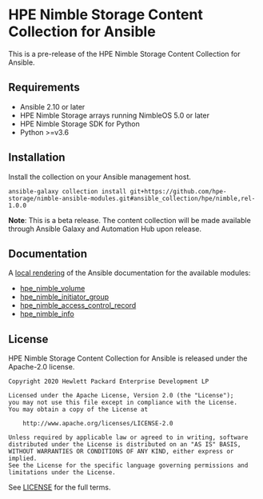 # HPE Nimble Storage Content Collection for Ansible

This is a pre-release of the HPE Nimble Storage Content Collection for Ansible.

## Requirements

- Ansible 2.10 or later
- HPE Nimble Storage arrays running NimbleOS 5.0 or later
- HPE Nimble Storage SDK for Python
- Python >=v3.6

## Installation

Install the collection on your Ansible management host.

```
ansible-galaxy collection install git+https://github.com/hpe-storage/nimble-ansible-modules.git#ansible_collection/hpe/nimble,rel-1.0.0
```

**Note**: This is a beta release. The content collection will be made available through Ansible Galaxy and Automation Hub upon release.

## Documentation

A [local rendering](https://hpe-storage.github.io/nimble-ansible-modules/modules/list_of_storage_modules.html) of the Ansible documentation for the available modules:

- [hpe_nimble_volume](https://hpe-storage.github.io/nimble-ansible-modules/modules/hpe_nimble_volume_module.html#hpe-nimble-volume-module)
- [hpe_nimble_initiator_group](https://hpe-storage.github.io/nimble-ansible-modules/modules/hpe_nimble_initiator_group_module.html#hpe-nimble-initiator-group-module)
- [hpe_nimble_access_control_record](https://hpe-storage.github.io/nimble-ansible-modules/modules/hpe_nimble_access_control_record_module.html#hpe-nimble-access-control-record-module)
- [hpe_nimble_info](https://hpe-storage.github.io/nimble-ansible-modules/modules/hpe_nimble_info_module.html#hpe-nimble-info-module)

## License

HPE Nimble Storage Content Collection for Ansible is released under the Apache-2.0 license.

    Copyright 2020 Hewlett Packard Enterprise Development LP
    
    Licensed under the Apache License, Version 2.0 (the "License");
    you may not use this file except in compliance with the License.
    You may obtain a copy of the License at
    
        http://www.apache.org/licenses/LICENSE-2.0
    
    Unless required by applicable law or agreed to in writing, software
    distributed under the License is distributed on an "AS IS" BASIS,
    WITHOUT WARRANTIES OR CONDITIONS OF ANY KIND, either express or implied.
    See the License for the specific language governing permissions and
    limitations under the License.
    
See [LICENSE](https://github.com/hpe-storage/nimble-ansible-modules/blob/master/LICENSE) for the full terms.
